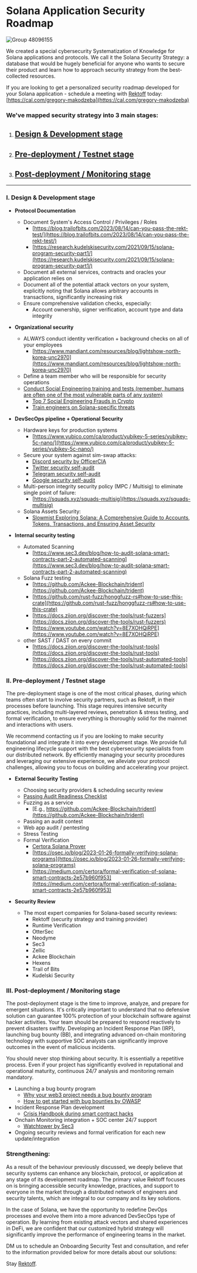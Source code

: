 # Solana Application Security Roadmap

![Group 48096155](https://github.com/Rektoff/Security-SoK-for-Solana-blockchain-/assets/144442822/cb98a230-3f65-4173-9b7c-eba843cb567b)


We created a special cybersecurity Systematization of Knowledge for Solana applications and protocols. We call it the Solana Security Strategy: a database that would be hugely beneficial for anyone who wants to secure their product and learn how to approach security strategy from the best-collected resources.

If you are looking to get a personalized security roadmap developed for your Solana application - schedule a meeting with [Rektoff](https://www.rektoff.xyz/) today: [https://cal.com/gregory-makodzeba](https://cal.com/gregory-makodzeba)

### We've mapped security strategy into 3 main stages:
1. ## [**Design & Development stage**](#i-design--development-stage)
2. ## [**Pre-deployment / Testnet stage**](#ii-pre-deployment--testnet-stage)
3. ## [**Post-deployment / Monitoring stage**](#iii-post-deployment--monitoring-stage)

----------------

### I. Design & Development stage

- **Protocol Documentation**
  - Document System's Access Control / Privileges / Roles 
    - [https://blog.trailofbits.com/2023/08/14/can-you-pass-the-rekt-test/](https://blog.trailofbits.com/2023/08/14/can-you-pass-the-rekt-test/)
    - [https://research.kudelskisecurity.com/2021/09/15/solana-program-security-part1/](https://research.kudelskisecurity.com/2021/09/15/solana-program-security-part1/)
  - Document all external services, contracts and oracles your application relies on 
  - Document all of the potential attack vectors on your system, explicitly noting that Solana allows arbitrary accounts in transactions, significantly increasing risk
  - Ensure comprehensive validation checks, especially:
      - Account ownership, signer verification, account type and data integrity
    
- **Organizational security**
  - ALWAYS conduct identity verification + background checks on all of your employees
    - [https://www.mandiant.com/resources/blog/lightshow-north-korea-unc2970](https://www.mandiant.com/resources/blog/lightshow-north-korea-unc2970)
  - Define a team member who will be responsible for security operations 
  - [Conduct Social Engineering training and tests (remember, humans are often one of the most vulnerable parts of any system)](https://hoxhunt.com/blog/social-engineering-training)
    - [Top 7 Social Engineering Frauds in Crypto](https://hacken.io/discover/top-7-social-engineering-frauds-in-crypto/)
    - [Train engineers on Solana-specific threats](https://ackee.xyz/solana-auditors-bootcamp) 
      
- **DevSecOps pipeline + Operational Security**
  - Hardware keys for production systems
    - [https://www.yubico.com/ca/product/yubikey-5-series/yubikey-5c-nano/](https://www.yubico.com/ca/product/yubikey-5-series/yubikey-5c-nano/)
  - Secure your system against sim-swap attacks:
    - [Discord security by OfficerCIA](https://officercia.mirror.xyz/x4nGX6YwhhmHj8TaQ53kBR5b5M1Ei_Y9_l1Vpext-Hk)
    - [Twitter security self-audit](https://securityalliance.notion.site/Twitter-Security-Self-Audit-8fdb80d93a144dbab0f0cc4ff59c2131)
    - [Telegram security self-audit](https://securityalliance.notion.site/Telegram-Security-Self-Audit-863507aa2ea84360be8e6f30c61e6b0d)
    - [Google security self-audit](https://securityalliance.notion.site/Google-Security-Self-Audit-6718ff76812f4be5a0e62141c66fa5ec)
  - Multi-person integrity security policy (MPC / Multisig) to eliminate single point of failure:
    - [https://squads.xyz/squads-multisig](https://squads.xyz/squads-multisig)
  - Solana Assets Security:
    - [Slowmist Exploring Solana: A Comprehensive Guide to Accounts, Tokens, Transactions, and Ensuring Asset Security](https://defihacklabs.substack.com/p/exploring-solana-a-comprehensive)
      
- **Internal security testing**
  - Automated Scanning
    - [https://www.sec3.dev/blog/how-to-audit-solana-smart-contracts-part-2-automated-scanning](https://www.sec3.dev/blog/how-to-audit-solana-smart-contracts-part-2-automated-scanning)
  - Solana Fuzz testing
    - [https://github.com/Ackee-Blockchain/trident](https://github.com/Ackee-Blockchain/trident)
    - [https://github.com/rust-fuzz/honggfuzz-rs#how-to-use-this-crate](https://github.com/rust-fuzz/honggfuzz-rs#how-to-use-this-crate)
    - [https://docs.ziion.org/discover-the-tools/rust-fuzzers](https://docs.ziion.org/discover-the-tools/rust-fuzzers)
    - [https://www.youtube.com/watch?v=8E7XOHQiRPE](https://www.youtube.com/watch?v=8E7XOHQiRPE)
  - other SAST / DAST on every commit
    - [https://docs.ziion.org/discover-the-tools/rust-tools](https://docs.ziion.org/discover-the-tools/rust-tools)
    - [https://docs.ziion.org/discover-the-tools/rust-automated-tools](https://docs.ziion.org/discover-the-tools/rust-automated-tools)

### II. Pre-deployment / Testnet stage
The pre-deployment stage is one of the most critical phases, during which teams often start to involve security partners, such as Rektoff, in their processes before launching. This stage requires intensive security practices, including multi-layered reviews, penetration & stress testing, and formal verification, to ensure everything is thoroughly solid for the mainnet and interactions with users.

We recommend contacting us if you are looking to make security foundational and integrate it into every development stage. We provide full engineering lifecycle support with the best cybersecurity specialists from our distributed network. By efficiently managing your security procedures and leveraging our extensive experience, we alleviate your protocol challenges, allowing you to focus on building and accelerating your project.

- **External Security Testing**
  - Choosing security providers & scheduling security review
  - [Passing Audit Readiness Checklist](https://amp.runtimeverification.com/readiness-guide)
  - Fuzzing as a service
    - [E.g., https://github.com/Ackee-Blockchain/trident](https://github.com/Ackee-Blockchain/trident)
  - Passing an audit contest
  - Web app audit / pentesting
  - Stress Testing
  - Formal Verification
    - [Certora Solana Prover](https://docs.certora.com/en/latest/docs/solana/index.html)
    - [https://osec.io/blog/2023-01-26-formally-verifying-solana-programs](https://osec.io/blog/2023-01-26-formally-verifying-solana-programs)
    - [https://medium.com/certora/formal-verification-of-solana-smart-contracts-2e57b960f953](https://medium.com/certora/formal-verification-of-solana-smart-contracts-2e57b960f953)
      
- **Security Review**
  - The most expert companies for Solana-based security reviews:
    - Rektoff (security strategy and training provider)
    - Runtime Verification
    - OtterSec
    - Neodyme
    - Sec3
    - Zellic
    - Ackee Blockchain
    - Hexens
    - Trail of Bits
    - Kudelski Security

### III. Post-deployment / Monitoring stage
The post-deployment stage is the time to improve, analyze, and prepare for emergent situations. It's critically important to understand that no defensive solution can guarantee 100% protection of your blockchain software against hacker activities. Your team should be prepared to respond reactively to prevent disasters swiftly. Developing an Incident Response Plan (IRP), launching bug bounty (BB), and integrating advanced on-chain monitoring technology with supportive SOC analysts can significantly improve outcomes in the event of malicious incidents.

You should never stop thinking about security. It is essentially a repetitive process. Even if your project has significantly evolved in reputational and operational maturity, continuous 24/7 analysis and monitoring remain mandatory.

- Launching a bug bounty program
  - [Why your web3 project needs a bug bounty program](https://consensys.io/diligence/blog/2023/06/why-your-web3-project-needs-a-bug-bounty-program/)
  - [How to get started with bug bounties by OWASP](https://owasp.org/www-chapter-czech-republic/slides/Getting_Started_with_Bug_Bounty.pdf)
- Incident Response Plan development
  - [Crisis Handbook during smart contract hacks](https://docs.google.com/document/d/1DaAiuGFkMEMMiIuvqhePL5aDFGHJ9Ya6D04rdaldqC0/edit#heading=h.mu60v0fbgnvg)
- Onchain Monitoring integration + SOC center 24/7 support 
  - [Watchtower by Sec3](https://www.sec3.dev/watchtower)
- Ongoing security reviews and formal verification for each new update/integration

### Strengthening:

As a result of the behaviour previously discussed, we deeply believe that security systems can enhance any blockchain, protocol, or application at any stage of its development roadmap. The primary value Rektoff focuses on is bringing accessible security knowledge, practices, and support to everyone in the market through a distributed network of engineers and security talents, which are integral to our company and its key solutions.

In the case of Solana, we have the opportunity to redefine DevOps processes and evolve them into a more advanced DevSecOps type of operation. By learning from existing attack vectors and shared experiences in DeFi, we are confident that our customized hybrid strategy will significantly improve the performance of engineering teams in the market.

DM us to schedule an Onboarding Security Test and consultation, and refer to the information provided below for more details about our solutions:

Stay [Rektoff](https://linktree.com/rektoff).
